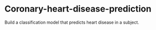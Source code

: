 # Coronary-heart-disease-prediction
Build a classification model that predicts heart disease in a subject.
